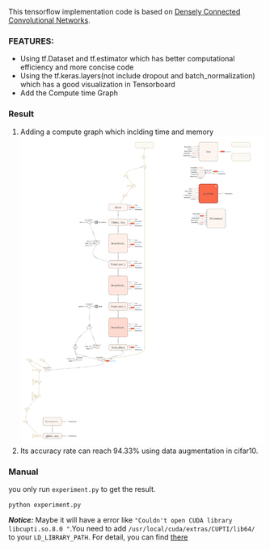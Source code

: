 This tensorflow implementation code is based on [
Densely Connected Convolutional Networks](https://arxiv.org/pdf/1608.06993.pdf).

### FEATURES:
* Using tf.Dataset and tf.estimator which has better computational efficiency and more concise code
* Using the tf.keras.layers(not include dropout and batch_normalization) which has a good visualization in Tensorboard
* Add the Compute time Graph

### Result
1. Adding a compute graph which inclding time and memory
![](graph.png)
2. Its accuracy rate can reach 94.33% using 
data augmentation in cifar10.

### Manual
you only run `experiment.py` to get the result.
```
python experiment.py
```
***Notice:***
Maybe it will have a error like `"Couldn't open CUDA library libcupti.so.8.0 "`.You need to add  `/usr/local/cuda/extras/CUPTI/lib64/` to your `LD_LIBRARY_PATH`. For detail, you can find [there](https://github.com/tensorflow/tensorflow/issues/8830)
